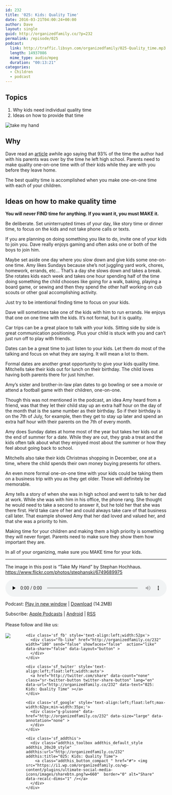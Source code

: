 ```yaml
---
id: 232
title: '025: Kids: Quality Time'
date: 2016-03-21T04:00:24+00:00
author: Dave
layout: single
guid: http://organizedfamily.co/?p=232
permalink: /episode/025
podcast:
  link: http://traffic.libsyn.com/organizedfamily/025-Quality_time.mp3
  length: 14937086
  mime_type: audio/mpeg
  duration: "00:13:21"
categories:
  - Children
  - podcast
---
```

## Topics

  1. Why kids need individual quality time
  2. Ideas on how to provide that time

<img src="https://i1.wp.com/organizedfamily.co/wp-content/uploads/2016/03/6749689975_2393a32ba0_z.jpg?w=660" alt="take my hand" data-recalc-dims="1" /> 

## Why

Dave read an [article](http://waitbutwhy.com/2015/12/the-tail-end.html) awhile ago saying that 93% of the time the author had with his parents was over by the time he left high school. Parents need to make quality one-on-one time with of their kids while they are with you before they leave home.

The best quality time is accomplished when you make one-on-one time with each of your children.

## Ideas on how to make quality time

**You will never FIND time for anything. If you want it, you must MAKE it.**

Be deliberate. Set uninterrupted times of your day, like story time or dinner time, to focus on the kids and not take phone calls or texts.

If you are planning on doing something you like to do, invite one of your kids to join you. Dave really enjoys gaming and often asks one or both of the boys to join him.

Maybe set aside one day where you slow down and give kids some one-on-one time. Amy likes Sundays because she&#8217;s not juggling yard work, chores, homework, errands, etc&#8230; That&#8217;s a day she slows down and takes a break. She rotates kids each week and takes one hour spending half of the time doing something the child chooses like going for a walk, baking, playing a board game, or sewing and then they spend the other half working on cub scouts or other goal accomplishing activity.

Just try to be intentional finding time to focus on your kids.

Dave will sometimes take one of the kids with him to run errands. He enjoys that one on one time with the kids. It&#8217;s not formal, but it is quality.

Car trips can be a great place to talk with your kids. Sitting side by side is great communication positioning. Plus your child is stuck with you and can&#8217;t just run off to play with friends.

Dates can be a great time to just listen to your kids. Let them do most of the talking and focus on what they are saying. It will mean a lot to them.

Formal dates are another great opportunity to give your kids quality time. Mitchells take their kids out for lunch on their birthday. The child loves having both parents there for just him/her.

Amy&#8217;s sister and brother-in-law plan dates to go bowling or see a movie or attend a football game with their children, one-on-one.

Though this was not mentioned in the podcast, an idea Amy heard from a friend, was that they let their child stay up an extra half hour on the day of the month that is the same number as their birthday. So if their birthday is on the 7th of July, for example, then they get to stay up later and spend an extra half hour with their parents on the 7th of every month.

Amy does Sunday dates at home most of the year but takes her kids out at the end of summer for a date. While they are out, they grab a treat and the kids often talk about what they enjoyed most about the summer or how they feel about going back to school.

Mitchells also take their kids Christmas shopping in December, one at a time, where the child spends their own money buying presents for others.

An even more formal one-on-one time with your kids could be taking them on a business trip with you as they get older. Those will definitely be memorable.

Amy tells a story of when she was in high school and went to talk to her dad at work. While she was with him in his office, the phone rang. She thought he would need to take a second to answer it, but he told her that she was there first. He&#8217;d take care of her and could always take care of that business call later. That example showed Amy that her dad loved and valued her, and that she was a priority to him.

Making time for your children and making them a high priority is something they will never forget. Parents need to make sure they show them how important they are.

In all of your organizing, make sure you MAKE time for your kids.

* * *

The image in this post is &#8220;Take My Hand&#8221; by Stephan Hochhaus. https://www.flickr.com/photos/stephanski/6749689975

<div class="powerpress_player" id="powerpress_player_5347">
  <audio class="wp-audio-shortcode" id="audio-232-27" preload="none" style="width: 100%;" controls="controls"><source type="audio/mpeg" src="http://traffic.libsyn.com/organizedfamily/025-Quality_time.mp3?_=27" /><a href="http://traffic.libsyn.com/organizedfamily/025-Quality_time.mp3">http://traffic.libsyn.com/organizedfamily/025-Quality_time.mp3</a></audio>
</div>

<p class="powerpress_links powerpress_links_mp3">
  Podcast: <a href="http://traffic.libsyn.com/organizedfamily/025-Quality_time.mp3" class="powerpress_link_pinw" target="_blank" title="Play in new window" onclick="return powerpress_pinw('http://organizedfamily.co/?powerpress_pinw=232-podcast');" rel="nofollow">Play in new window</a> | <a href="http://traffic.libsyn.com/organizedfamily/025-Quality_time.mp3" class="powerpress_link_d" title="Download" rel="nofollow" download="025-Quality_time.mp3">Download</a> (14.2MB)
</p>

<p class="powerpress_links powerpress_subscribe_links">
  Subscribe: <a href="https://itunes.apple.com/us/podcast/organized-family/id1047979605?mt=2&ls=1#episodeGuid=http%3A%2F%2Forganizedfamily.co%2F%3Fp%3D232" class="powerpress_link_subscribe powerpress_link_subscribe_itunes" title="Subscribe on Apple Podcasts" rel="nofollow">Apple Podcasts</a> | <a href="http://subscribeonandroid.com/organizedfamily.co/feed/podcast" class="powerpress_link_subscribe powerpress_link_subscribe_android" title="Subscribe on Android" rel="nofollow">Android</a> | <a href="http://organizedfamily.co/feed/podcast" class="powerpress_link_subscribe powerpress_link_subscribe_rss" title="Subscribe via RSS" rel="nofollow">RSS</a>
</p>

<div class='sfsi_Sicons' style='width: 100%; display: inline-block; vertical-align: middle; text-align:left'>
  <div style='margin:0px 8px 0px 0px; line-height: 24px'>
    <span>Please follow and like us:</span>
  </div>
  
  <div class='sfsi_socialwpr'>
    <div class='sf_subscrbe' style='text-align:left;float:left;width:64px'>
      <a href="http://www.specificfeeds.com/widget/emailsubscribe/MTc5ODgx/OA==/" target="_blank"><img src="https://i2.wp.com/organizedfamily.co/wp-content/plugins/ultimate-social-media-icons/images/follow_subscribe.png?w=660" data-recalc-dims="1" /></a>
    </div>
    
    <div class='sf_fb' style='text-align:left;width:52px'>
      <div class="fb-like" href="http://organizedfamily.co/232" width="180" send="false" showfaces="false"  action="like" data-share="false" data-layout="button" >
      </div>
    </div>
    
    <div class='sf_twiter' style='text-align:left;float:left;width:auto'>
      <a href="http://twitter.com/share" data-count="none" class="sr-twitter-button twitter-share-button" lang="en" data-url="http://organizedfamily.co/232" data-text="025: Kids: Quality Time" ></a>
    </div>
    
    <div class='sf_google' style='text-align:left;float:left;max-width:62px;min-width:35px;'>
      <div class="g-plusone" data-href="http://organizedfamily.co/232" data-size="large" data-annotation="none" >
      </div>
    </div>
    
    <div class='sf_addthis'>
      <div class="addthis_toolbox addthis_default_style addthis_20x20_style" addthis:url="http://organizedfamily.co/232" addthis:title="025: Kids: Quality Time">
        <a class="addthis_button_compact " href="#"> <img src="https://i1.wp.com/organizedfamily.co/wp-content/plugins/ultimate-social-media-icons/images/sharebtn.png?w=660"  border="0" alt="Share" data-recalc-dims="1" /></a>
      </div>
    </div>
  </div>
</div>